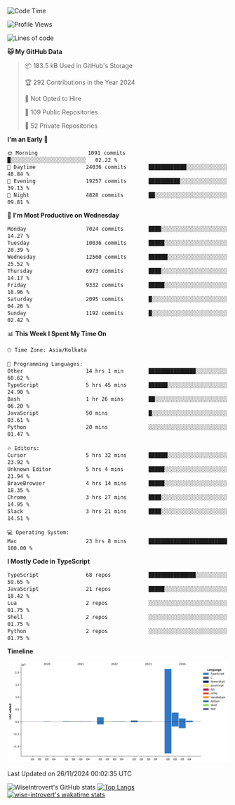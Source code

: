 <!--START_SECTION:waka-->
![Code Time](http://img.shields.io/badge/Code%20Time-1%2C888%20hrs%2058%20mins-blue)

![Profile Views](http://img.shields.io/badge/Profile%20Views-2-blue)

![Lines of code](https://img.shields.io/badge/From%20Hello%20World%20I%27ve%20Written-29.7%20million%20lines%20of%20code-blue)

**🐱 My GitHub Data** 

> 📦 183.5 kB Used in GitHub's Storage 
 > 
> 🏆 292 Contributions in the Year 2024
 > 
> 🚫 Not Opted to Hire
 > 
> 📜 109 Public Repositories 
 > 
> 🔑 52 Private Repositories 
 > 
**I'm an Early 🐤** 

```text
🌞 Morning                1091 commits        █░░░░░░░░░░░░░░░░░░░░░░░░   02.22 % 
🌆 Daytime                24036 commits       ████████████░░░░░░░░░░░░░   48.84 % 
🌃 Evening                19257 commits       ██████████░░░░░░░░░░░░░░░   39.13 % 
🌙 Night                  4828 commits        ██░░░░░░░░░░░░░░░░░░░░░░░   09.81 % 
```
📅 **I'm Most Productive on Wednesday** 

```text
Monday                   7024 commits        ████░░░░░░░░░░░░░░░░░░░░░   14.27 % 
Tuesday                  10036 commits       █████░░░░░░░░░░░░░░░░░░░░   20.39 % 
Wednesday                12560 commits       ██████░░░░░░░░░░░░░░░░░░░   25.52 % 
Thursday                 6973 commits        ████░░░░░░░░░░░░░░░░░░░░░   14.17 % 
Friday                   9332 commits        █████░░░░░░░░░░░░░░░░░░░░   18.96 % 
Saturday                 2095 commits        █░░░░░░░░░░░░░░░░░░░░░░░░   04.26 % 
Sunday                   1192 commits        █░░░░░░░░░░░░░░░░░░░░░░░░   02.42 % 
```


📊 **This Week I Spent My Time On** 

```text
🕑︎ Time Zone: Asia/Kolkata

💬 Programming Languages: 
Other                    14 hrs 1 min        ███████████████░░░░░░░░░░   60.62 % 
TypeScript               5 hrs 45 mins       ██████░░░░░░░░░░░░░░░░░░░   24.90 % 
Bash                     1 hr 26 mins        ██░░░░░░░░░░░░░░░░░░░░░░░   06.20 % 
JavaScript               50 mins             █░░░░░░░░░░░░░░░░░░░░░░░░   03.61 % 
Python                   20 mins             ░░░░░░░░░░░░░░░░░░░░░░░░░   01.47 % 

🔥 Editors: 
Cursor                   5 hrs 32 mins       ██████░░░░░░░░░░░░░░░░░░░   23.92 % 
Unknown Editor           5 hrs 4 mins        █████░░░░░░░░░░░░░░░░░░░░   21.94 % 
BraveBrowser             4 hrs 14 mins       █████░░░░░░░░░░░░░░░░░░░░   18.35 % 
Chrome                   3 hrs 27 mins       ████░░░░░░░░░░░░░░░░░░░░░   14.95 % 
Slack                    3 hrs 21 mins       ████░░░░░░░░░░░░░░░░░░░░░   14.51 % 

💻 Operating System: 
Mac                      23 hrs 8 mins       █████████████████████████   100.00 % 
```

**I Mostly Code in TypeScript** 

```text
TypeScript               68 repos            ███████████████░░░░░░░░░░   59.65 % 
JavaScript               21 repos            █████░░░░░░░░░░░░░░░░░░░░   18.42 % 
Lua                      2 repos             ░░░░░░░░░░░░░░░░░░░░░░░░░   01.75 % 
Shell                    2 repos             ░░░░░░░░░░░░░░░░░░░░░░░░░   01.75 % 
Python                   2 repos             ░░░░░░░░░░░░░░░░░░░░░░░░░   01.75 % 
```



**Timeline**

![Lines of Code chart](https://raw.githubusercontent.com/wise-introvert/wise-introvert/master/assets/bar_graph.png)


 Last Updated on 26/11/2024 00:02:35 UTC
<!--END_SECTION:waka-->

![WiseIntrovert's GitHub stats](https://github-readme-stats.vercel.app/api?username=wise-introvert&count_private=true&show_icons=true)
[![Top Langs](https://github-readme-stats.vercel.app/api/top-langs/?username=wise-introvert&langs_count=10)](https://github.com/anuraghazra/github-readme-stats)
[![wise-introvert's wakatime stats](https://github-readme-stats.vercel.app/api/wakatime?username=wiseintrovert)](https://github.com/anuraghazra/github-readme-stats)

